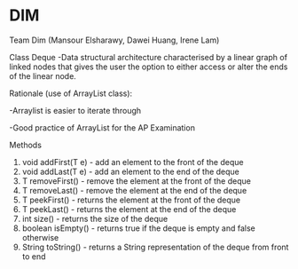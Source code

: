 # DIM
Team Dim (Mansour Elsharawy, Dawei Huang, Irene Lam)

Class Deque
-Data structural architecture characterised by a linear graph of linked nodes that gives
the user the option to either access or alter the ends of the linear node.

Rationale (use of ArrayList<T> class):

-Arraylist<T> is easier to iterate through

-Good practice of ArrayList<T> for the AP Examination

Methods
1) void addFirst(T e) - add an element to the front of the deque
2) void addLast(T e) - add an element to the end of the deque
3) T removeFirst() - remove the element at the front of the deque
4) T removeLast() - remove the element at the end of the deque
5) T peekFirst() - returns the element at the front of the deque
6) T peekLast() - returns the element at the end of the deque
7) int size() - returns the size of the deque
8) boolean isEmpty() - returns true if the deque is empty and false otherwise
9) String toString() - returns a String representation of the deque from front to end
